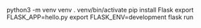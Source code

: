 python3 -m venv venv
. venv/bin/activate
pip install Flask
export FLASK_APP=hello.py
export FLASK_ENV=development
flask run